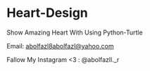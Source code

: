 # Heart-Design
Show Amazing Heart With Using Python-Turtle

Email: abolfazl8abolfazl@yahoo.com

Fallow My Instagram <3 :
@abolfazll._r
